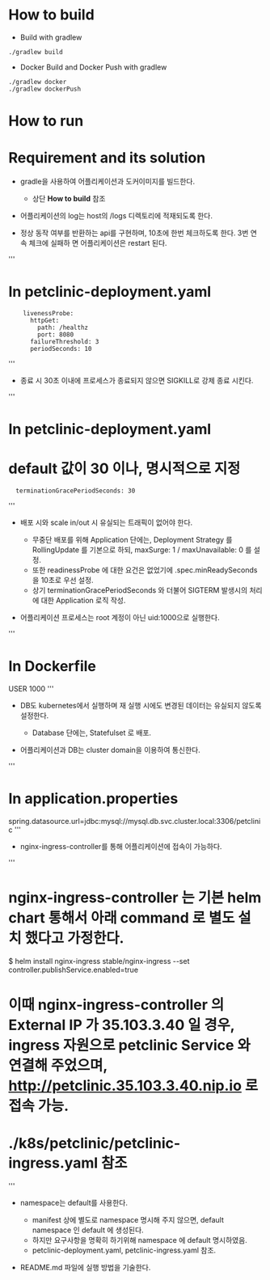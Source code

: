 # How to build 

* Build with gradlew

```
./gradlew build
```

* Docker Build and Docker Push with gradlew

```
./gradlew docker
./gradlew dockerPush
```

# How to run


# Requirement and its solution

* gradle을 사용하여 어플리케이션과 도커이미지를 빌드한다.
  * 상단 **How to build** 참조

* 어플리케이션의 log는 host의 /logs 디렉토리에 적재되도록 한다.

* 정상 동작 여부를 반환하는 api를 구현하며, 10초에 한번 체크하도록 한다. 3번 연속 체크에 실패하
면 어플리케이션은 restart 된다.

'''
# In petclinic-deployment.yaml
        livenessProbe:
          httpGet:
            path: /healthz
            port: 8080
          failureThreshold: 3
          periodSeconds: 10
'''

* 종료 시 30초 이내에 프로세스가 종료되지 않으면 SIGKILL로 강제 종료 시킨다.

'''
# In petclinic-deployment.yaml
# default 값이 30 이나, 명시적으로 지정
      terminationGracePeriodSeconds: 30
'''

* 배포 시와 scale in/out 시 유실되는 트래픽이 없어야 한다.

  * 무중단 배포를 위해 Application 단에는, Deployment Strategy 를 RollingUpdate 를 기본으로 하되, maxSurge: 1 / maxUnavailable: 0 를 설정. 
  * 또한 readinessProbe 에 대한 요건은 없었기에 .spec.minReadySeconds 을 10초로 우선 설정. 
  * 상기 terminationGracePeriodSeconds 와 더불어 SIGTERM 발생시의 처리에 대한 Application 로직 작성. 

* 어플리케이션 프로세스는 root 계정이 아닌 uid:1000으로 실행한다.

'''
# In Dockerfile
USER 1000
'''

* DB도 kubernetes에서 실행하며 재 실행 시에도 변경된 데이터는 유실되지 않도록 설정한다.
  * Database 단에는, Statefulset 로 배포. 

* 어플리케이션과 DB는 cluster domain을 이용하여 통신한다.

'''
# In application.properties
spring.datasource.url=jdbc:mysql://mysql.db.svc.cluster.local:3306/petclinic
'''

* nginx-ingress-controller를 통해 어플리케이션에 접속이 가능하다.

'''
# nginx-ingress-controller 는 기본 helm chart 통해서 아래 command 로 별도 설치 했다고 가정한다. 
$ helm install nginx-ingress stable/nginx-ingress --set controller.publishService.enabled=true
# 이때 nginx-ingress-controller 의 External IP 가 35.103.3.40 일 경우, ingress 자원으로 petclinic Service 와 연결해 주었으며, http://petclinic.35.103.3.40.nip.io 로 접속 가능. 
# ./k8s/petclinic/petclinic-ingress.yaml 참조
'''

* namespace는 default를 사용한다.
  * manifest 상에 별도로 namespace 명시해 주지 않으면, default namespace 인 default 에 생성된다. 
  * 하지만 요구사항을 명확히 하기위해 namespace 에 default 명시하였음. 
  * petclinic-deployment.yaml, petclinic-ingress.yaml 참조. 

* README.md 파일에 실행 방법을 기술한다.
